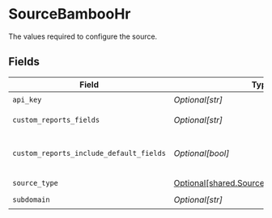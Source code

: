 # SourceBambooHr

The values required to configure the source.


## Fields

| Field                                                                                                                                           | Type                                                                                                                                            | Required                                                                                                                                        | Description                                                                                                                                     |
| ----------------------------------------------------------------------------------------------------------------------------------------------- | ----------------------------------------------------------------------------------------------------------------------------------------------- | ----------------------------------------------------------------------------------------------------------------------------------------------- | ----------------------------------------------------------------------------------------------------------------------------------------------- |
| `api_key`                                                                                                                                       | *Optional[str]*                                                                                                                                 | :heavy_check_mark:                                                                                                                              | Api key of bamboo hr                                                                                                                            |
| `custom_reports_fields`                                                                                                                         | *Optional[str]*                                                                                                                                 | :heavy_minus_sign:                                                                                                                              | Comma-separated list of fields to include in custom reports.                                                                                    |
| `custom_reports_include_default_fields`                                                                                                         | *Optional[bool]*                                                                                                                                | :heavy_minus_sign:                                                                                                                              | If true, the custom reports endpoint will include the default fields defined here: https://documentation.bamboohr.com/docs/list-of-field-names. |
| `source_type`                                                                                                                                   | [Optional[shared.SourceBambooHrBambooHr]](undefined/models/shared/sourcebamboohrbamboohr.md)                                                    | :heavy_check_mark:                                                                                                                              | N/A                                                                                                                                             |
| `subdomain`                                                                                                                                     | *Optional[str]*                                                                                                                                 | :heavy_check_mark:                                                                                                                              | Sub Domain of bamboo hr                                                                                                                         |